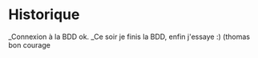 Historique
==========

_Connexion à la BDD ok.
_Ce soir je finis la BDD, enfin j'essaye :) (thomas bon courage